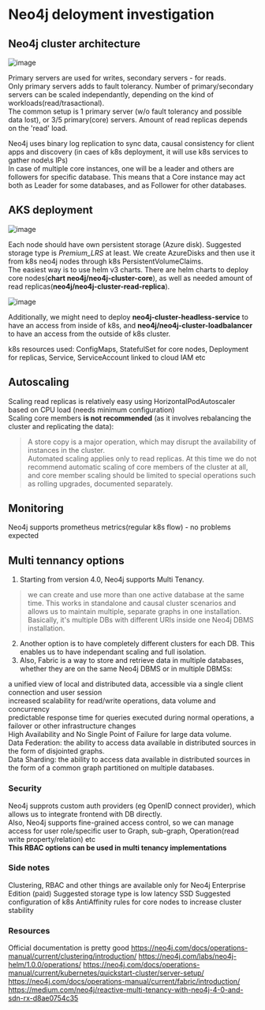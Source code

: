 # Neo4j deloyment investigation
## Neo4j cluster architecture
![image](https://user-images.githubusercontent.com/1872337/149515280-5d269bae-ef50-44e3-a1d8-fa88df0b2769.png)

Primary servers are used for writes, secondary servers - for reads.  
Only primary servers adds to fault tolerancy. 
Number of primary/secondary servers can be scaled independantly, depending on the kind of workloads(read/trasactional).  
The common setup is 1 primary server (w/o fault tolerancy and possible data lost), or 3/5 primary(core) servers. Amount of read replicas depends on the 'read' load.  
  
Neo4j uses binary log replication to sync data, causal consistency for client apps and discovery (in caes of k8s deployment, it will use k8s services to gather node\s IPs)  
In case of multiple core instances, one will be a leader and others are followers for specific database. This means that a Core instance may act both as Leader for some databases, and as Follower for other databases.  


## AKS deployment
![image](https://user-images.githubusercontent.com/1872337/149520470-050d5923-c93e-4cf4-b5a8-b23682bd1dc5.png)



Each node should have own persistent storage (Azure disk). Suggested storage type is _Premium_LRS_ at least. We create AzureDisks and then use it from k8s neo4j nodes through k8s PersistentVolumeClaims.    
The easiest way is to use helm v3 charts. 
There are helm charts to deploy core nodes(__chart neo4j/neo4j-cluster-core__), as well as needed amount of read replicas(__neo4j/neo4j-cluster-read-replica__). 

![image](https://user-images.githubusercontent.com/1872337/149521107-6b309911-6055-4d82-a462-6242ac0bb80b.png)

Additionally, we might need to deploy __neo4j-cluster-headless-service__ to have an access from inside of k8s, and __neo4j/neo4j-cluster-loadbalancer__ to have an access from the outside of k8s cluster.  

k8s resources used: ConfigMaps, StatefulSet for core nodes, Deployment for replicas, Service, ServiceAccount linked to cloud IAM etc

## Autoscaling
Scaling read replicas is relatively easy using HorizontalPodAutoscaler based on CPU load (needs minimum configuration)  
Scaling core members __is not recommended__ (as it involves rebalancing the cluster and replicating the data):
> A store copy is a major operation, which may disrupt the availability of instances in the cluster.  
> Automated scaling applies only to read replicas. At this time we do not recommend automatic scaling of core members of the cluster at all, and core member scaling should be limited to special operations such as rolling upgrades, documented separately. 

## Monitoring
Neo4j supports prometheus metrics(regular k8s flow) - no problems expected  

## Multi tennancy options
1. Starting from version 4.0, Neo4j supports Multi Tenancy.
> we can create and use more than one active database at the same time. This works in standalone and causal cluster scenarios and allows us to maintain multiple, separate graphs in one installation.
Basically, it's multiple DBs with different URIs inside one Neo4j DBMS installation.  
2. Another option is to have completely different clusters for each DB. This enables us to have independant scaling and full isolation.
3. Also, Fabric is a way to store and retrieve data in multiple databases, whether they are on the same Neo4j DBMS or in multiple DBMSs:
>
a unified view of local and distributed data, accessible via a single client connection and user session  
increased scalability for read/write operations, data volume and concurrency  
predictable response time for queries executed during normal operations, a failover or other infrastructure changes  
High Availability and No Single Point of Failure for large data volume.  
Data Federation: the ability to access data available in distributed sources in the form of disjointed graphs.  
Data Sharding: the ability to access data available in distributed sources in the form of a common graph partitioned on multiple databases.  


### Security
Neo4j supprots custom auth providers (eg OpenID connect provider), which allows us to integrate frontend with DB directly.  
Also, Neo4j supports fine-grained access control, so we can manage access for user role/specific user to Graph, sub-graph, Operation(read write property/relation) etc  
__This RBAC options can be used in multi tenancy implementations__


### Side notes
Clustering, RBAC and other things are available only for Neo4j Enterprise Edition (paid)
Suggested storage type is low latency SSD
Suggested configuration of k8s AntiAffinity rules for core nodes to increase cluster stability


### Resources
Official documentation is pretty good
https://neo4j.com/docs/operations-manual/current/clustering/introduction/
https://neo4j.com/labs/neo4j-helm/1.0.0/operations/
https://neo4j.com/docs/operations-manual/current/kubernetes/quickstart-cluster/server-setup/
https://neo4j.com/docs/operations-manual/current/fabric/introduction/
https://medium.com/neo4j/reactive-multi-tenancy-with-neo4j-4-0-and-sdn-rx-d8ae0754c35

